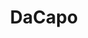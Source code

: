 ---
title: DaCapo
tagline: "A framework for easy application of established machine learning techniques on large, multi-dimensional images."
maintainer: Jeff Rhoades
#project type - Required. Pick one of the three options - delete the other two.
project type: [OSSI - current]
#OSSI project status - Required if your project is OSSI-funded. Pick one option.
OSSI project status: [Active Development]
OSSI proposal link: ../../proposals/dacapo.pdf
github link: https://github.com/janelia-cellmap/dacapo
documentation link: https://janelia-cellmap.github.io/dacapo/
installation instructions link: https://janelia-cellmap.github.io/dacapo/install.html
preferred contact method: mailto:rhoadesj@janelia.hhmi.org
how to cite text: "10.48550/arXiv.2408.02834"
how to cite link: "https://doi.org/10.48550/arXiv.2408.02834"
additional links array:
  [
    https://openorganelle.org,
  ]
additional links text array:
  [
    "Open Organelle, a project that has extensively used DaCapo to manage a large massive amount of data and models",
  ]
# related blog posts:
#   [Optional, Only-for-blog-posts-hosted-on-this-site, Optional-file-name]
image file: ./dacapo_icon.png
image caption: The DaCapo logo
# youtube url: https://optional-youtube-url.com
# youtube caption: Required if you provide a youtube url
# youtube params: "Optional. Supports any YouTube params: https://developers.google.com/youtube/player_parameters#Parameters. See Astro Embed documentation for more guidance: https://astro-embed.netlify.app/components/youtube/#params"
#Optional "tag" fields. Select tags from the provided options - delete the options that are not applicable. If you feel another option is required to describe your project, add it and then note this in your pull request.
development team:
  [
    "Funke Lab",
    "CellMap",
    "Scientific Computing Software",
  ]
programming language:
  [
    "Python",
  ]
open source license:
  [
    "BSD-3 Clause",
  ]
software type:
  [
    "Command line application",
    "Framework",
    "Package",
  ]
use case:
  [
    "Confocal light microscopy (LM)",
    "Connectomics",
    "Correlative light EM (CLEM)",
    "Electron microscopy (EM)",
    "Expansion microscopy (ExM)",
    "Fluorescence microscopy",
    "Lightsheet fluorescence microscopy (LFSM)",
    "Segmentation",
    "Tool packaging/distribution",
  ]
usage environment:
  [
    "Cloud",
    "Jupyter notebook",
    "Local installation",
  ]
software ecosystem:
  [
    "CUDA",
    "Neuroglancer",
    "PyTorch",
  ]
supported file types:
  [
    "N5",
    "OME-Zarr",
    "ZARR",
  ]
---